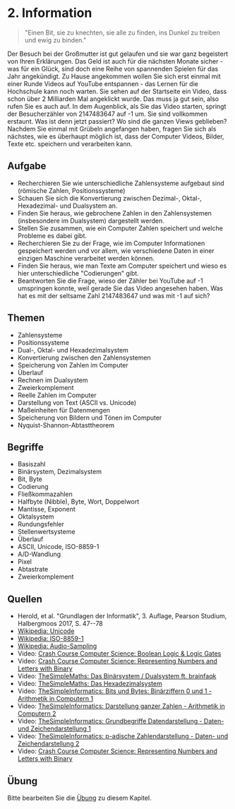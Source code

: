 # 2. Information

> "Einen Bit, sie zu knechten, sie alle zu finden, ins Dunkel zu treiben und ewig zu binden."

Der Besuch bei der Großmutter ist gut gelaufen und sie war ganz begeistert von Ihren Erklärungen. Das Geld ist auch für die nächsten Monate sicher - was für ein Glück, sind doch eine Reihe von spannenden Spielen für das Jahr angekündigt. Zu Hause angekommen wollen Sie sich erst einmal mit einer Runde Videos auf YouTube entspannen - das Lernen für die Hochschule kann noch warten. Sie sehen auf der Startseite ein Video, dass schon über 2 Milliarden Mal angeklickt wurde. Das muss ja gut sein, also rufen Sie es auch auf. In dem Augenblick, als Sie das Video starten, springt der Besucherzähler von 2147483647 auf -1 um. Sie sind vollkommen erstaunt. Was ist denn jetzt passiert? Wo sind die ganzen Views geblieben? Nachdem Sie einmal mit Grübeln angefangen haben, fragen Sie sich als nächstes, wie es überhaupt möglich ist, dass der Computer Videos, Bilder, Texte etc. speichern und verarbeiten kann.

## Aufgabe

  - Recherchieren Sie wie unterschiedliche Zahlensysteme aufgebaut sind (römische Zahlen, Positionssysteme)
  - Schauen Sie sich die Konvertierung zwischen Dezimal-, Oktal-, Hexadezimal- und Dualsystem an.
  - Finden Sie heraus, wie gebrochene Zahlen in den Zahlensystemen (insbesondere im Dualsystem) dargestellt werden.
  - Stellen Sie zusammen, wie ein Computer Zahlen speichert und welche Probleme es dabei gibt.
  - Recherchieren Sie zu der Frage, wie im Computer Informationen gespeichert werden und vor allem, wie verschiedene Daten in einer einzigen Maschine verarbeitet werden können.
  - Finden Sie heraus, wie man Texte am Computer speichert und wieso es hier unterschiedliche "Codierungen" gibt.
  - Beantworten Sie die Frage, wieso der Zähler bei YouTube auf -1 umspringen konnte, weil gerade Sie das Video angesehen haben. Was hat es mit der seltsame Zahl 2147483647 und was mit -1 auf sich?

## Themen

  - Zahlensysteme
  - Positionssysteme
  - Dual-, Oktal- und Hexadezimalsystem
  - Konvertierung zwischen den Zahlensystemen
  - Speicherung von Zahlen im Computer
  - Überlauf
  - Rechnen im Dualsystem
  - Zweierkomplement
  - Reelle Zahlen im Computer
  - Darstellung von Text (ASCII vs. Unicode)
  - Maßeinheiten für Datenmengen
  - Speicherung von Bildern und Tönen im Computer
  - Nyquist-Shannon-Abtasttheorem

## Begriffe

  - Basiszahl
  - Binärsystem, Dezimalsystem
  - Bit, Byte
  - Codierung
  - Fließkommazahlen
  - Halfbyte (Nibble), Byte, Wort, Doppelwort
  - Mantisse, Exponent
  - Oktalsystem
  - Rundungsfehler
  - Stellenwertsysteme
  - Überlauf
  - ASCII, Unicode, ISO-8859-1
  - A/D-Wandlung
  - Pixel
  - Abtastrate
  - Zweierkomplement

## Quellen

  * Herold, et al. "Grundlagen der Informatik", 3. Auflage, Pearson Studium, Halbergmoos 2017, S. 47--78
  * [Wikipedia: Unicode](https://de.wikipedia.org/wiki/Unicode)
  * [Wikipedia: ISO-8859-1](https://de.wikipedia.org/wiki/ISO_8859)
  * [Wikipedia: Audio-Sampling](https://de.wikipedia.org/wiki/Abtastrate)
  * Video: [Crash Course Computer Science: Boolean Logic & Logic Gates](https://youtu.be/gI-qXk7XojA)
  * Video: [Crash Course Computer Science: Representing Numbers and Letters with Binary](https://youtu.be/1GSjbWt0c9M)
  * Video: [TheSimpleMaths: Das Binärsystem / Dualsystem ft. brainfaqk](https://youtu.be/6WsI95N0QKU)
  * Video: [TheSimpleMaths: Das Hexadezimalsystem](https://youtu.be/-6Je-FuAufk)
  * Video: [TheSimpleInformatics: Bits und Bytes: Binärziffern 0 und 1 - Arithmetik in Computern 1](https://youtu.be/0Exik_Q3kDk)
  * Video: [TheSimpleInformatics: Darstellung ganzer Zahlen - Arithmetik in Computern 2](https://youtu.be/XG-rVDpm9A4)
  * Video: [TheSimpleInformatics: Grundbegriffe Datendarstellung - Daten- und Zeichendarstellung 1](https://youtu.be/szmRgTgztJo)
  * Video: [TheSimpleInformatics: p-adische Zahlendarstellung - Daten- und Zeichendarstellung 2](https://youtu.be/zqlPXslQL8)
  * Video: [Crash Course Computer Science: Representing Numbers and Letters with Binary](https://youtu.be/1GSjbWt0c9M)


## Übung

Bitte bearbeiten Sie die [Übung](exercise.md) zu diesem Kapitel.
